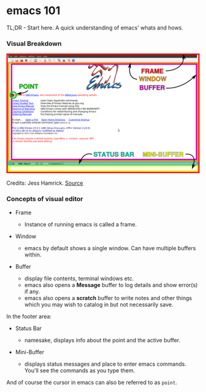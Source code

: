 # emacs 101

TL;DR - Start here. A quick understanding of emacs' whats and hows.

### Visual Breakdown

![Layout of emacs as an editor](img/emacs-editor.png)

Credits: Jess Hamrick. [Source](http://www.jesshamrick.com/2012/09/10/absolute-beginners-guide-to-emacs/)

### Concepts of visual editor

  * Frame
    * Instance of running emacs is called a frame.

  * Window
    * emacs by default shows a single window. Can have multiple buffers within.

  * Buffer
    * display file contents, terminal windows etc.
    * emacs also opens a **Message** buffer to log details and show error(s) if any.
    * emacs also opens a **scratch** buffer to write notes and other things which you may wish to catalog in but not necessarily save.

  In the footer area:

  * Status Bar
    * namesake, displays info about the point and the active buffer.

  * Mini-Buffer
    * displays status messages and place to enter emacs commands. You'll see the commands as you type them.

  And of course the cursor in emacs can also be referred to as `point`.
